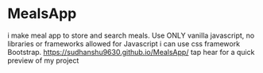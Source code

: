 # MealsApp
 i make meal app to store and search meals. Use ONLY vanilla javascript, no libraries or frameworks allowed for Javascript i can use css framework Bootstrap.
 https://sudhanshu9630.github.io/MealsApp/  tap hear for a quick preview of my project
